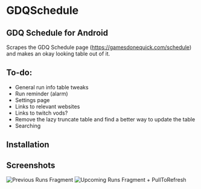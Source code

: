 # GDQSchedule
## GDQ Schedule for Android
Scrapes the GDQ Schedule page (https://gamesdonequick.com/schedule) and makes an okay looking table out of it.

## To-do:
- General run info table tweaks
- Run reminder (alarm)
- Settings page
- Links to relevant websites
- Links to twitch vods?
- Remove the lazy truncate table and find a better way to update the table
- Searching

## Installation

## Screenshots
![Previous Runs Fragment](http://i.imgur.com/ppY1Jt9.png "Previous Runs Fragment")
![Upcoming Runs Fragment + PullToRefresh](http://i.imgur.com/IAVIewY.png "Upcoming Runs Fragment + PullToRefresh")
